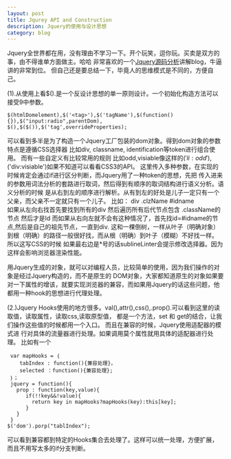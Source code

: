 ```yaml
---
layout: post
title: Jqurey API and Construction
description: Jquery的使用与设计思想
category: blog
---
```

Jquery全世界都在用，没有理由不学习一下。开个玩笑，逗你玩。买卖是双方的事，由不得谁单方面做主。哈哈
非常喜欢的一个[Jquery源码分析][1]讲解blog，牛逼讲的非常到位。
但自己还是要总结一下，毕竟人的思维模式是不同的，方便自己。

(1).从使用上看$().是一个反设计思想的单一原则设计。一个初始化构造方法可以接受9中参数。

    $(htmlDomelement),$('<tag>'),$('tagName'),$(function(){}),$("input:radio",parentDom),
    $(),$($()),$('tag',overrideProperties);
    
可以看到多半是为了构造一个Jquery工厂包装的dom对象。得到dom对象的参数特点是遵循CSS选择器
比如div, classname, identification等token进行组合使用。 而有一些自定义有比较常用的规则
比如odd,visiable像这样的$('li:odd'),$('div:visiable')如果不知道可以看看CSS3的API。
这里传入多种参数，在实现的时候肯定会通过if进行区分判断，而Jquery用了一种token的思想，先把
传入进来的参数用词法分析的套路进行取词，然后得到有顺序的取词结构进行语义分析。语义分析的时候
是从右到左的顺序进行解析。从有到左的好处是儿子一定只有一个父亲，而父亲不一定就只有一个儿子。
比如：
    div .clzName #idname   
    如果从左向右找首先要找到所有的div 然后遍历所有后代节点包含 .className的节点 然后才是Id
    而如果从右向左就不会有这种情况了，首先找id=#idname的节点,然后是自己的祖先节点，一直到div.
    这和一棵倒树，一样从叶子（明确对象）到根（明确）的路径一般很好找，而从根（明确）到叶子（模糊）不好找一样。
    所以这写CSS的时候 如果最右边是*号的话sublineLinter会提示修改选择器。因为这样会影响浏览器渲染性能。
    
用Jquery生成的对象，就可以对编程人员，比较简单的使用，因为我们操作的对象是经过Jquery构造的，而不是原生的
DOM对象，大家都知道原生的对象如果要对一下属性的增该，就要实现浏览器的兼容，而如果用Jquery的话这些问题，他
都用一种hook的思想进行代理处理。

(2.)Jquery Hooks使用的地方很多。val(),attr(),css(),.prop().可以看到这里的读取值，读取属性，读取css,读取原型值，
都是一个方法，set 和 get的结合，让我们操作这些值的时候都用一个入口。 而且在兼容的时候，Jquery使用适配器的模式进
行对具体的流量器进行处理。如果调用莫个属性就用具体的适配器进行处理。
比如有一个

     var mapHooks = ｛
        tabIndex : function(){兼容处理}，
        selected ：function(){兼容处理};
     ｝；
     jquery = function(){
       prop : function(key,value){
          if(!!key&&!value){
            return key in mapHooks?mapHooks(key):this[key];
          }
       }
     }
    $('dom').porp("tablIndex");

可以看到兼容都到特定的Hooks集合去处理了。这样可以统一处理，方便扩展，而且不用写太多的if分支判断。




[1]: http://www.cnblogs.com/aaronjs/category/511281.html
